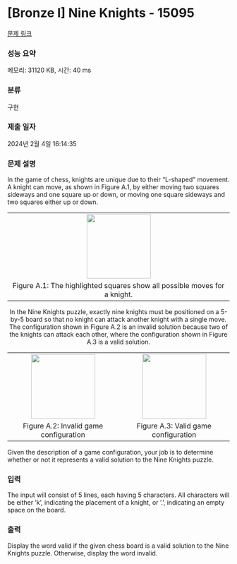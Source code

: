 # [Bronze I] Nine Knights - 15095 

[문제 링크](https://www.acmicpc.net/problem/15095) 

### 성능 요약

메모리: 31120 KB, 시간: 40 ms

### 분류

구현

### 제출 일자

2024년 2월 4일 16:14:35

### 문제 설명

<p>In the game of chess, knights are unique due to their “L-shaped” movement. A knight can move, as shown in Figure A.1, by either moving two squares sideways and one square up or down, or moving one square sideways and two squares either up or down.</p>

<table class="table" style="width:100%">
	<tbody>
		<tr>
			<td style="text-align:center; width:100%"><img alt="" src="https://onlinejudgeimages.s3-ap-northeast-1.amazonaws.com/problem/15095/1.png" style="height:146px; width:145px"></td>
		</tr>
		<tr>
			<td style="text-align:center; width:100%">Figure A.1: The highlighted squares show all possible moves for a knight.</td>
		</tr>
	</tbody>
</table>

<p style="text-align:center">In the Nine Knights puzzle, exactly nine knights must be positioned on a 5-by-5 board so that no knight can attack another knight with a single move. The configuration shown in Figure A.2 is an invalid solution because two of the knights can attack each other, where the configuration shown in Figure A.3 is a valid solution.</p>

<table class="table" style="width:100%">
	<tbody>
		<tr>
			<td style="text-align:center; width:50%"><img alt="" src="https://onlinejudgeimages.s3-ap-northeast-1.amazonaws.com/problem/15095/2.png" style="height:146px; width:145px"></td>
			<td style="text-align:center; width:50%"><img alt="" src="https://onlinejudgeimages.s3-ap-northeast-1.amazonaws.com/problem/15095/3.png" style="height:147px; width:145px"></td>
		</tr>
		<tr>
			<td style="text-align:center; width:50%">Figure A.2: Invalid game configuration</td>
			<td style="text-align:center; width:50%">Figure A.3: Valid game configuration</td>
		</tr>
	</tbody>
</table>

<p>Given the description of a game configuration, your job is to determine whether or not it represents a valid solution to the Nine Knights puzzle.</p>

### 입력 

 <p>The input will consist of 5 lines, each having 5 characters. All characters will be either ’k’, indicating the placement of a knight, or ’.’, indicating an empty space on the board.</p>

### 출력 

 <p>Display the word valid if the given chess board is a valid solution to the Nine Knights puzzle. Otherwise, display the word invalid.</p>

